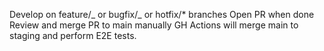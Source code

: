 Develop on feature/_ or bugfix/_ or hotfix/\* branches
Open PR when done
Review and merge PR to main manually
GH Actions will merge main to staging and perform E2E tests.
